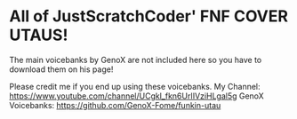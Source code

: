 # All of JustScratchCoder' FNF COVER UTAUS!

The main voicebanks by GenoX are not included here so you have to download them on his page!

Please credit me if you end up using these voicebanks.
My Channel: https://www.youtube.com/channel/UCgkl_fkn6UrIIVziHLgal5g
GenoX Voicebanks: https://github.com/GenoX-Fome/funkin-utau

